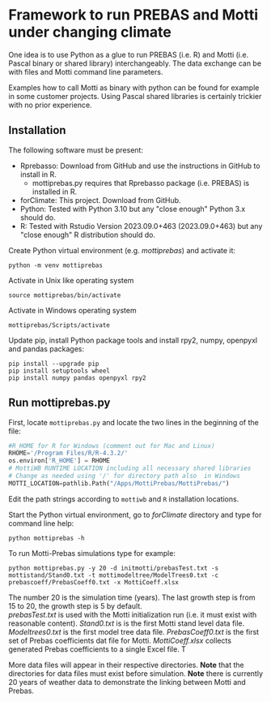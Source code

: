 # Framework to run PREBAS and Motti under changing climate
One idea is to use Python as a glue to run PREBAS (i.e. R)
and Motti (i.e. Pascal binary or shared library) interchangeably.
The data exchange can be with files and Motti command line parameters.

Examples how to call Motti as binary with python can be found
for example in some customer projects. Using Pascal shared libraries
is certainly trickier with no prior experience.

## Installation
The following software must be present:

+ Rprebasso: Download from GitHub and use the instructions in GitHub to install in R.
  - mottiprebas.py requires that Rprebasso package (i.e. PREBAS) is installed in R.
+ forClimate: This project. Download from GitHub.
+ Python: Tested with Python 3.10 but any "close enough" Python 3.x should do.
+ R: Tested with Rstudio Version 2023.09.0+463 (2023.09.0+463) but any "close enough" R distribution should do.
	
Create Python virtual environment (e.g. *mottiprebas*) and activate it:

	python -m venv mottiprebas 
 
 Activate in Unix like operating system
	
  	source mottiprebas/bin/activate
 
  Activate in Windows operating system
  
  	mottiprebas/Scripts/activate

Update pip, install Python package tools and install rpy2, numpy, openpyxl and pandas packages:
	
 	pip install --upgrade pip
  	pip install setuptools wheel
	pip install numpy pandas openpyxl rpy2
	
## Run mottiprebas.py
First, locate `mottiprebas.py` and locate the two lines in the beginning of the file:

```python
#R_HOME for R for Windows (comment out for Mac and Linux)
RHOME='/Program Files/R/R-4.3.2/'
os.environ['R_HOME'] = RHOME
# MottiWB RUNTIME LOCATION including all necessary shared libraries
# Change as needed using '/' for directory path also  in Windows
MOTTI_LOCATION=pathlib.Path("/Apps/MottiPrebas/MottiPrebas/")
```
Edit the path strings according to `mottiwb` and `R` installation locations.

Start the Python virtual environment, go to *forClimate* directory and type for command line help:
	
 	python mottiprebas -h

To run Motti-Prebas simulations type for example:

	python mottiprebas.py -y 20 -d initmotti/prebasTest.txt -s mottistand/Stand0.txt -t mottimodeltree/ModelTrees0.txt -c prebascoeff/PrebasCoeff0.txt -x MottiCoeff.xlsx

 The number 20 is the simulation time (years). The last growth step is from 15 to 20, the growth step  is 5 by default.  
 *prebasTest.txt* is used with the Motti initialization run (i.e. it must exist with reasonable content).
 *Stand0.txt* is is the first Motti stand level data file. *Modeltrees0.txt* is the first model tree data file. 
 *PrebasCoeff0.txt* is the first set of Prebas coefficients dat file for Motti. *MottiCoeff.xlsx* collects generated 
 Prebas coefficients to a single Excel file. T

 More data files will appear in their respective directories. **Note** that the directories for data files must exist before 
 simulation. **Note** there is currently 20 years of weather data to demonstrate the linking between Motti and Prebas.	

